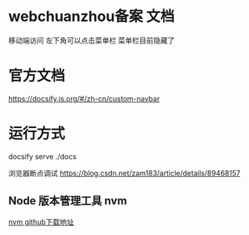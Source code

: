 <!--
 * @Author: lcz
 * @Date: 2021-03-11 15:38:17
 * @LastEditTime: 2022-07-12 17:13:10
 * @LastEditors: lcz
 * @Description: In User Settings Edit
 * @FilePath: \lcz_document\docs\README.md
-->
# webchuanzhou备案 文档

移动端访问 左下角可以点击菜单栏
菜单栏目前隐藏了

# 官方文档
https://docsify.js.org/#/zh-cn/custom-navbar

# 运行方式
docsify serve ./docs
> 
浏览器断点调试
https://blog.csdn.net/zam183/article/details/89468157

## Node 版本管理工具 nvm
[nvm github下载地址](https://github.com/coreybutler/nvm-windows/releases)